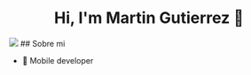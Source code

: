 <div align="center">
<h1 align="center">Hi, I'm <a>Martin Gutierrez</a> 👋</h1>
</div>
<img src="[![Desarrollador-Mobile.png](https://i.postimg.cc/3RgxqWst/Desarrollador-Mobile.png)](https://postimg.cc/bDwPDYNn)">
## Sobre mi

- 📲 Mobile developer

<!--
**Martingz27/Martingz27** is a ✨ _special_ ✨ repository because its `README.md` (this file) appears on your GitHub profile.

Here are some ideas to get you started:

- 🔭 I’m currently working on ...
- 🌱 I’m currently learning ...
- 👯 I’m looking to collaborate on ...
- 🤔 I’m looking for help with ...
- 💬 Ask me about ...
- 📫 How to reach me: ...
- 😄 Pronouns: ...
- ⚡ Fun fact: ...
-->
